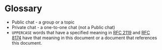 # Glossary

- Public chat - a group or a topic
- Private chat - a one-to-one chat (not a Public chat)
- `UPPERCASE` words that have a specified meaning in [RFC 2119](https://www.rfc-editor.org/rfc/rfc2119) and [RFC 8174](https://www.rfc-editor.org/rfc/rfc8174) have that meaning in this document or a document that references this document.
